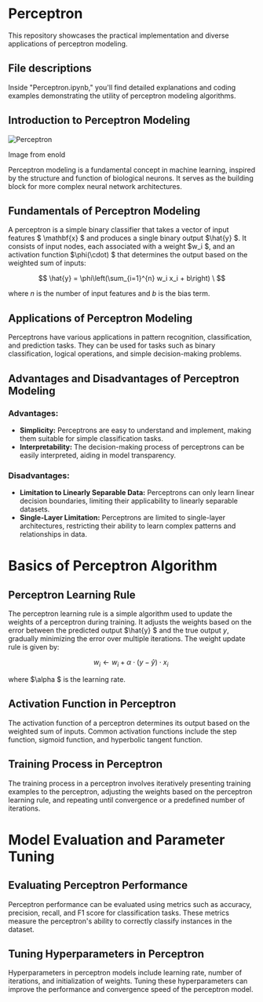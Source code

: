 # Perceptron

This repository showcases the practical implementation and diverse applications of perceptron modeling.

## File descriptions
Inside "Perceptron.ipynb," you'll find detailed explanations and coding examples demonstrating the utility of perceptron modeling algorithms.

## Introduction to Perceptron Modeling

![Perceptron](https://banner2.cleanpng.com/20180702/bte/kisspng-perceptron-artificial-neural-network-neuron-comput-science-book-5b39c87f90f730.6644008915305135355938.jpg)

Image from enold

Perceptron modeling is a fundamental concept in machine learning, inspired by the structure and function of biological neurons. It serves as the building block for more complex neural network architectures.

## Fundamentals of Perceptron Modeling

A perceptron is a simple binary classifier that takes a vector of input features $ \mathbf{x} \$ and produces a single binary output $\hat{y} \$. It consists of input nodes, each associated with a weight $w_i \$, and an activation function $\phi(\cdot) \$ that determines the output based on the weighted sum of inputs:

$$
\hat{y} = \phi\left(\sum_{i=1}^{n} w_i x_i + b\right) \
$$

where $n$ is the number of input features and $b$ is the bias term.

## Applications of Perceptron Modeling

Perceptrons have various applications in pattern recognition, classification, and prediction tasks. They can be used for tasks such as binary classification, logical operations, and simple decision-making problems.

## Advantages and Disadvantages of Perceptron Modeling

### Advantages:
- **Simplicity:** Perceptrons are easy to understand and implement, making them suitable for simple classification tasks.
- **Interpretability:** The decision-making process of perceptrons can be easily interpreted, aiding in model transparency.

### Disadvantages:
- **Limitation to Linearly Separable Data:** Perceptrons can only learn linear decision boundaries, limiting their applicability to linearly separable datasets.
- **Single-Layer Limitation:** Perceptrons are limited to single-layer architectures, restricting their ability to learn complex patterns and relationships in data.

# Basics of Perceptron Algorithm

## Perceptron Learning Rule

The perceptron learning rule is a simple algorithm used to update the weights of a perceptron during training. It adjusts the weights based on the error between the predicted output $\hat{y} \$ and the true output $y$, gradually minimizing the error over multiple iterations. The weight update rule is given by:

$$
w_i \leftarrow w_i + \alpha \cdot (y - \hat{y}) \cdot x_i \
$$

where $\alpha \$ is the learning rate.

## Activation Function in Perceptron

The activation function of a perceptron determines its output based on the weighted sum of inputs. Common activation functions include the step function, sigmoid function, and hyperbolic tangent function.

## Training Process in Perceptron

The training process in a perceptron involves iteratively presenting training examples to the perceptron, adjusting the weights based on the perceptron learning rule, and repeating until convergence or a predefined number of iterations.

# Model Evaluation and Parameter Tuning

## Evaluating Perceptron Performance

Perceptron performance can be evaluated using metrics such as accuracy, precision, recall, and F1 score for classification tasks. These metrics measure the perceptron's ability to correctly classify instances in the dataset.

## Tuning Hyperparameters in Perceptron

Hyperparameters in perceptron models include learning rate, number of iterations, and initialization of weights. Tuning these hyperparameters can improve the performance and convergence speed of the perceptron model.
